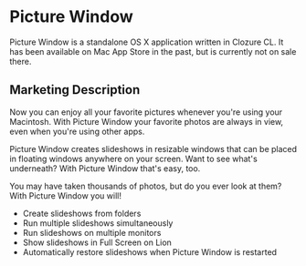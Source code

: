# Picture Window
Picture Window is a standalone OS X application written in Clozure CL.  It has been available on Mac App Store in the past, but is currently not on sale there.

## Marketing Description

Now you can enjoy all your favorite pictures whenever you're using your Macintosh.  With Picture Window your favorite photos are always in view, even when you're using other apps. 

Picture Window creates slideshows in resizable windows that can be placed in floating windows anywhere on your screen.  Want to see what's underneath?  With Picture Window that's easy, too.

You may have taken thousands of photos, but do you ever look at them?  With Picture Window you will!

 * Create slideshows from folders
 * Run multiple slideshows simultaneously
 * Run slideshows on multiple monitors
 * Show slideshows in Full Screen on Lion
 * Automatically restore slideshows when Picture Window is restarted
